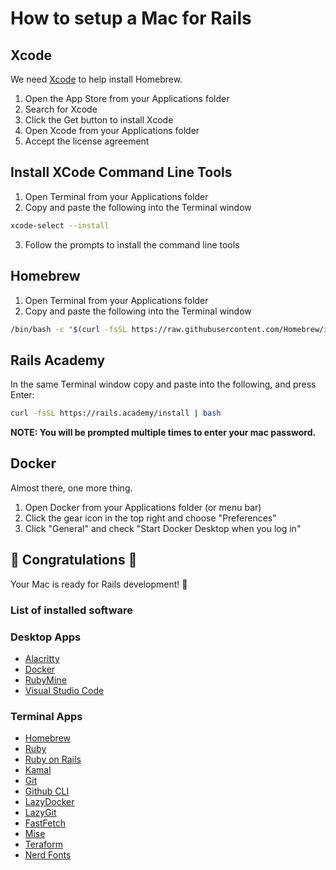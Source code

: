 # How to setup a Mac for Rails

## Xcode

We need [Xcode](https://developer.apple.com/xcode/) to help install Homebrew.

1. Open the App Store from your Applications folder
2. Search for Xcode
3. Click the Get button to install Xcode
4. Open Xcode from your Applications folder
5. Accept the license agreement

## Install XCode Command Line Tools

1. Open Terminal from your Applications folder
2. Copy and paste the following into the Terminal window

```bash
xcode-select --install
```

3. Follow the prompts to install the command line tools

## Homebrew

1. Open Terminal from your Applications folder
2. Copy and paste the following into the Terminal window

```bash
/bin/bash -c "$(curl -fsSL https://raw.githubusercontent.com/Homebrew/install/HEAD/install.sh)"
```

## Rails Academy

In the same Terminal window copy and paste into the following, and press Enter:

```bash
curl -fsSL https://rails.academy/install | bash
```

**NOTE: You will be prompted multiple times to enter your mac password.**

## Docker

Almost there, one more thing. 

1. Open Docker from your Applications folder (or menu bar)
2. Click the gear icon in the top right and choose "Preferences"
3. Click "General" and check "Start Docker Desktop when you log in"

## :tada: Congratulations :tada:

Your Mac is ready for Rails development! 🚀

### List of installed software

### Desktop Apps

- [Alacritty](https://alacritty.org/)
- [Docker](https://www.docker.com/)
- [RubyMine](https://www.jetbrains.com/ruby/)
- [Visual Studio Code](https://code.visualstudio.com/)

### Terminal Apps

- [Homebrew](https://brew.sh/)
- [Ruby](https://www.ruby-lang.org/)
- [Ruby on Rails](https://rubyonrails.org/)
- [Kamal](https://github.com/basecamp/kamal)
- [Git](https://git-scm.com/)
- [Github CLI](https://cli.github.com/)
- [LazyDocker](https://github.com/jesseduffield/lazydocker)
- [LazyGit](https://github.com/jesseduffield/lazygit)
- [FastFetch](https://github.com/fastfetch-cli/fastfetch)
- [Mise](https://mise.jdx.dev/lang/ruby.html)
- [Teraform](https://www.terraform.io/)
- [Nerd Fonts](https://www.nerdfonts.com/)
